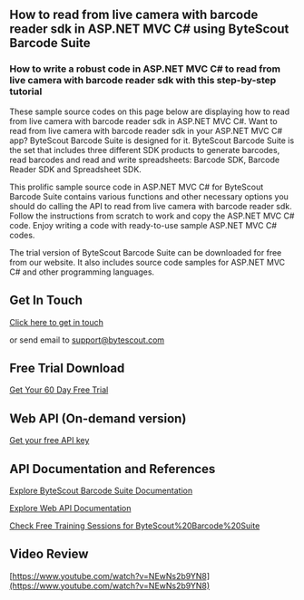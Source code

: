 ## How to read from live camera with barcode reader sdk in ASP.NET MVC C# using ByteScout Barcode Suite

### How to write a robust code in ASP.NET MVC C# to read from live camera with barcode reader sdk with this step-by-step tutorial

These sample source codes on this page below are displaying how to read from live camera with barcode reader sdk in ASP.NET MVC C#. Want to read from live camera with barcode reader sdk in your ASP.NET MVC C# app? ByteScout Barcode Suite is designed for it. ByteScout Barcode Suite is the set that includes three different SDK products to generate barcodes, read barcodes and read and write spreadsheets: Barcode SDK, Barcode Reader SDK and Spreadsheet SDK.

This prolific sample source code in ASP.NET MVC C# for ByteScout Barcode Suite contains various functions and other necessary options you should do calling the API to read from live camera with barcode reader sdk. Follow the instructions from scratch to work and copy the ASP.NET MVC C# code. Enjoy writing a code with ready-to-use sample ASP.NET MVC C# codes.

The trial version of ByteScout Barcode Suite can be downloaded for free from our website. It also includes source code samples for ASP.NET MVC C# and other programming languages.

## Get In Touch

[Click here to get in touch](https://bytescout.zendesk.com/hc/en-us/requests/new?subject=ByteScout%20Barcode%20Suite%20Question)

or send email to [support@bytescout.com](mailto:support@bytescout.com?subject=ByteScout%20Barcode%20Suite%20Question) 

## Free Trial Download

[Get Your 60 Day Free Trial](https://bytescout.com/download/web-installer?utm_source=github-readme)

## Web API (On-demand version)

[Get your free API key](https://pdf.co/documentation/api?utm_source=github-readme)

## API Documentation and References

[Explore ByteScout Barcode Suite Documentation](https://bytescout.com/documentation/index.html?utm_source=github-readme)

[Explore Web API Documentation](https://pdf.co/documentation/api?utm_source=github-readme)

[Check Free Training Sessions for ByteScout%20Barcode%20Suite](https://academy.bytescout.com/)

## Video Review

[https://www.youtube.com/watch?v=NEwNs2b9YN8](https://www.youtube.com/watch?v=NEwNs2b9YN8)